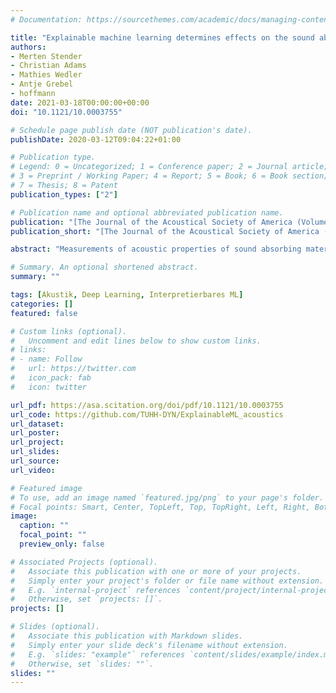 ```yaml
---
# Documentation: https://sourcethemes.com/academic/docs/managing-content/

title: "Explainable machine learning determines effects on the sound absorption coefficient measured in the impedance tube"
authors:
- Merten Stender
- Christian Adams
- Mathies Wedler
- Antje Grebel
- hoffmann
date: 2021-03-18T00:00:00+00:00
doi: "10.1121/10.0003755"

# Schedule page publish date (NOT publication's date).
publishDate: 2020-03-12T09:04:22+01:00

# Publication type.
# Legend: 0 = Uncategorized; 1 = Conference paper; 2 = Journal article;
# 3 = Preprint / Working Paper; 4 = Report; 5 = Book; 6 = Book section;
# 7 = Thesis; 8 = Patent
publication_types: ["2"]

# Publication name and optional abbreviated publication name.
publication: "[The Journal of the Acoustical Society of America (Volume 149, Issue 3, 2021)](https://asa.scitation.org/journal/jas)"
publication_short: "[The Journal of the Acoustical Society of America (Volume 149, Issue 3, 2021)](https://asa.scitation.org/journal/jas)"

abstract: "Measurements of acoustic properties of sound absorbing materials in impedance tubes show poor reproducibility, which was demonstrated in round robin tests. The impedance tube measurements are standardized but lack precise definitions of the actual measurement setup, specimen preparation, and other factors that introduce uncertainty in practice. In this paper, machine learning models identify those factors that mostly affect the sound absorption coefficient from a large data set of more than 3000 absorption spectra measured in one impedance tube. The specimens are manufactured from one polyurethane foam, and different cutting technologies, different operators, different specimen diameters, different specimen thicknesses, and two different approaches to mount the specimens in the impedance tube are considered. Explainable machine learning techniques allow the identification and quantification of the most influential factors and, furthermore, the frequency ranges that are the most affected by the choice of these setup factors. The results indicate that besides the specimen thickness, also the operator affects the absorption coefficient by a directional and non-random relationship. Hence, it needs to be controlled carefully. The method proves to be a promising pathway for knowledge discovery from acoustic measurement data using explainability approaches for machine learning models."

# Summary. An optional shortened abstract.
summary: ""

tags: [Akustik, Deep Learning, Interpretierbares ML]
categories: []
featured: false

# Custom links (optional).
#   Uncomment and edit lines below to show custom links.
# links:
# - name: Follow
#   url: https://twitter.com
#   icon_pack: fab
#   icon: twitter

url_pdf: https://asa.scitation.org/doi/pdf/10.1121/10.0003755
url_code: https://github.com/TUHH-DYN/ExplainableML_acoustics
url_dataset:
url_poster:
url_project:
url_slides:
url_source:
url_video: 

# Featured image
# To use, add an image named `featured.jpg/png` to your page's folder. 
# Focal points: Smart, Center, TopLeft, Top, TopRight, Left, Right, BottomLeft, Bottom, BottomRight.
image:
  caption: ""
  focal_point: ""
  preview_only: false

# Associated Projects (optional).
#   Associate this publication with one or more of your projects.
#   Simply enter your project's folder or file name without extension.
#   E.g. `internal-project` references `content/project/internal-project/index.md`.
#   Otherwise, set `projects: []`.
projects: []

# Slides (optional).
#   Associate this publication with Markdown slides.
#   Simply enter your slide deck's filename without extension.
#   E.g. `slides: "example"` references `content/slides/example/index.md`.
#   Otherwise, set `slides: ""`.
slides: ""
---
```

